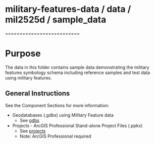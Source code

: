 # military-features-data / data / mil2525d / sample_data
==========================

# Purpose 

The data in this folder contains sample data demonstrating the military features symbology schema including reference samples and test data using military features.

## General Instructions 

See the Component Sections for more information:

* Geodatabases (.gdbs) using Military Feature data
	* See [gdbs](./gdbs)
* Projects - ArcGIS Professional Stand-alone Project Files (.ppkx)
	* See [projects](./projects)
	* Note: ArcGIS Professional required
